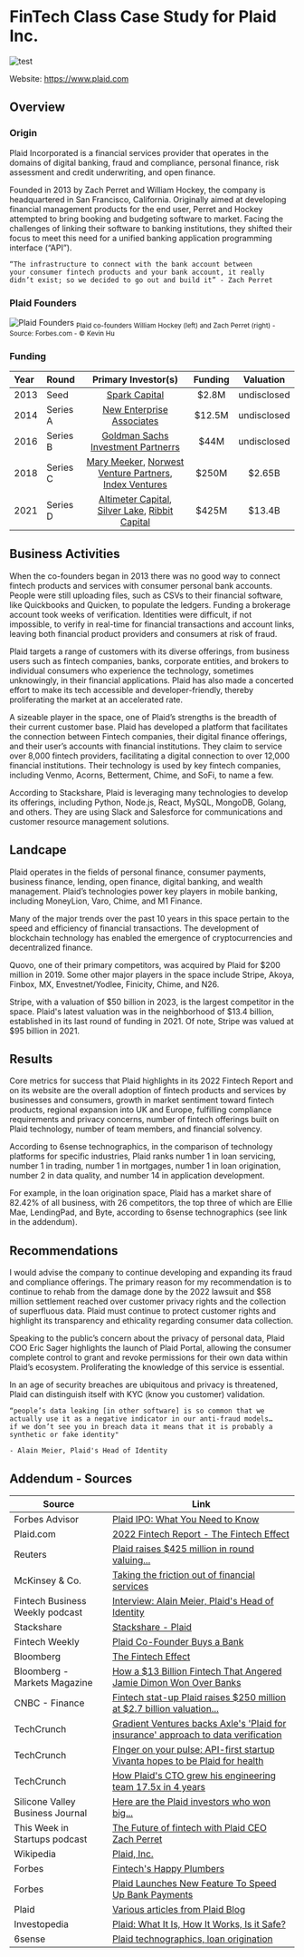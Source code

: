 # FinTech Class Case Study for Plaid Inc.

![test](images/350px-Plaid_logo.png)

Website: <https://www.plaid.com>

## Overview

### Origin

Plaid Incorporated is a financial services provider that operates in the domains of digital banking, fraud and compliance, personal finance, risk assessment and credit underwriting, and open finance.

Founded in 2013 by Zach Perret and William Hockey, the company is headquartered in San Francisco, California. Originally aimed at developing financial management products for the end user, Perret and Hockey attempted to bring booking and budgeting software to market. Facing the challenges of linking their software to banking institutions, they shifted their focus to meet this need for a unified banking application programming interface (“API”).

```
“The infrastructure to connect with the bank account between
your consumer fintech products and your bank account, it really
didn’t exist; so we decided to go out and build it” - Zach Perret
```

### Plaid Founders
![Plaid Founders](https://imageio.forbes.com/specials-images/imageserve/606cc07c057d1b6bbe16ce7a/Plaid-cofounders-William-Hockey-and-Zach-Perret/0x0.jpg?format=jpg&width=1440)
<sub>Plaid co-founders William Hockey (left) and Zach Perret (right) - Source: Forbes.com - © Kevin Hu</sub>

### Funding

| Year  | Round | Primary Investor(s) | Funding | Valuation |
| :------------- | :------------- | :-------------: | :-------------: | :-------------: |
|2013 | Seed| [Spark Capital](https://www.sparkcapital.com/)| $2.8M| undisclosed|
|2014 | Series A| [New Enterprise Associates](https://www.nea.com/)| $12.5M| undisclosed|
|2016 | Series B| [Goldman Sachs Investment Partnerrs](https://growth.gs.com/homepage)| $44M| undisclosed|
|2018 | Series C| [Mary Meeker](https://www.bondcap.com/partners/mary-meeker/), [Norwest Venture Partners](https://www.nvp.com/), [Index Ventures](https://www.indexventures.com/)| $250M| $2.65B|
|2021 | Series D| [Altimeter Capital](https://www.altimeter.com/home), [Silver Lake](https://www.silverlake.com/), [Ribbit Capital](https://ribbitcap.com/)| $425M| $13.4B|

## Business Activities

When the co-founders began in 2013 there was no good way to connect fintech products and services with consumer personal bank accounts. People were still uploading files, such as CSVs to their financial software, like Quickbooks and Quicken, to populate the ledgers. Funding a brokerage account took weeks of verification. Identities were difficult, if not impossible, to verify in real-time for financial transactions and account links, leaving both financial product providers and consumers at risk of fraud.

Plaid targets a range of customers with its diverse offerings, from business users such as fintech companies, banks, corporate entities, and brokers to individual consumers who experience the technology, sometimes unknowingly, in their financial applications. Plaid has also made a concerted effort to make its tech accessible and developer-friendly, thereby proliferating the market at an accelerated rate.

A sizeable player in the space, one of Plaid’s strengths is the breadth of their current customer base. Plaid has developed a platform that facilitates the connection between Fintech companies, their digital finance offerings, and their user’s accounts with financial institutions. They claim to service over 8,000 fintech providers, facilitating a digital connection to over 12,000 financial institutions. Their technology is used by key fintech companies, including Venmo, Acorns, Betterment, Chime, and SoFi, to name a few. 

According to Stackshare, Plaid is leveraging many technologies to develop its offerings, including Python, Node.js, React, MySQL, MongoDB, Golang, and others. They are using Slack and Salesforce for communications and customer resource management solutions. 


## Landcape

Plaid operates in the fields of personal finance, consumer payments, business finance, lending, open finance, digital banking, and wealth management. Plaid’s technologies power key players in mobile banking, including MoneyLion, Varo, Chime, and M1 Finance.  

Many of the major trends over the past 10 years in this space pertain to the speed and efficiency of financial transactions. The development of blockchain technology has enabled the emergence of cryptocurrencies and decentralized finance.

Quovo, one of their primary competitors, was acquired by Plaid for $200 million in 2019.  Some other major players in the space include Stripe, Akoya, Finbox, MX, Envestnet/Yodlee, Finicity, Chime, and N26.

Stripe, with a valuation of $50 billion in 2023, is the largest competitor in the space.  Plaid's latest valuation was in the neighborhood of $13.4 billion, established in its last round of funding in 2021.  Of note, Stripe was valued at $95 billion in 2021.


## Results

Core metrics for success that Plaid highlights in its 2022 Fintech Report and on its website are the overall adoption of fintech products and services by businesses and consumers, growth in market sentiment toward fintech products, regional expansion into UK and Europe, fulfilling compliance requirements and privacy concerns, number of fintech offerings built on Plaid technology, number of team members, and financial solvency.

According to 6sense technographics, in the comparison of technology platforms for specific industries, Plaid ranks number 1 in loan servicing, number 1 in trading, number 1 in mortgages, number 1 in loan origination, number 2 in data quality, and number 14 in application development.

For example, in the loan origination space, Plaid has a market share of 82.42% of all business, with 26 competitors, the top three of which are Ellie Mae, LendingPad, and Byte, according to 6sense technographics (see link in the addendum).

## Recommendations


I would advise the company to continue developing and expanding its fraud and compliance offerings. The primary reason for my recommendation is to continue to rehab from the damage done by the 2022 lawsuit and $58 million settlement reached over customer privacy rights and the collection of superfluous data.  Plaid must continue to protect customer rights and highlight its transparency and ethicality regarding consumer data collection. 

Speaking to the public’s concern about the privacy of personal data, Plaid COO Eric Sager highlights the launch of Plaid Portal, allowing the consumer complete control to grant and revoke permissions for their own data within Plaid’s ecosystem. Proliferating the knowledge of this service is essential. 

In an age of security breaches are ubiquitous and privacy is threatened, Plaid can distinguish itself with KYC (know you customer) validation.

```text
“people’s data leaking [in other software] is so common that we
actually use it as a negative indicator in our anti-fraud models…
if we don’t see you in breach data it means that it is probably a
synthetic or fake identity"

- Alain Meier, Plaid's Head of Identity
```

## Addendum - Sources

| Source  | Link |
| ------------- | ------------- |
| Forbes Advisor  |[Plaid IPO: What You Need to Know](https://www.forbes.com/advisor/investing/plaid-ipo/#:~:text=Plaid's%20business%20jumped%20by%2060,was%20going%20to%20the%20moon)  |
| Plaid.com  | [2022 Fintech Report - The Fintech Effect](https://assets.ctfassets.net/ss5kfr270og3/VaCGExAZmB8BOcPEZnUUk/5f707ad491b1112b33b9a23f0a014f27/the-fintech-effect-2022.pdf?form=2008)  |
| Reuters  | [Plaid raises $425 million in round valuing...](https://www.reuters.com/article/us-plaid-funding-idUSKBN2BU1ID)  |
| McKinsey & Co.  | [Taking the friction out of financial services](https://www.mckinsey.com/industries/financial-services/our-insights/taking-the-friction-out-of-financial-services-a-conversation-with-plaid-coo-eric-sager)  |
| Fintech Business Weekly podcast  | [Interview: Alain Meier, Plaid's Head of Identity](https://fintechbusinessweekly.substack.com/p/interview-alain-meier-plaids-head)  |
| Stackshare  | [Stackshare - Plaid](https://stackshare.io/plaid/plaid)  |
| Fintech Weekly  | [Plaid Co-Founder Buys a Bank](https://fintechbusinessweekly.substack.com/p/plaid-co-founder-buys-a-bank-goldman)  |
| Bloomberg  | [The Fintech Effect](link)  |
| Bloomberg - Markets Magazine  | [How a $13 Billion Fintech That Angered Jamie Dimon Won Over Banks](https://www.bloomberg.com/news/features/2023-05-31/plaid-scared-jamie-dimon-but-fintech-behind-venmo-and-robinhood-won-him-over)  |
| CNBC - Finance  | [Fintech stat-up Plaid raises $250 million at $2.7 billion valuation...](https://www.cnbc.com/2018/12/11/plaids-250-million-funding-round-propels-it-to-2point7-billion-valuation.html)  |
| TechCrunch  | [Gradient Ventures backs Axle's 'Plaid for insurance' approach to data verification](https://techcrunch.com/2023/04/10/gradient-ventures-axle-plaid-insurance-verification/)  |
| TechCrunch  | [FInger on your pulse: API-first startup Vivanta hopes to be Plaid for health](https://techcrunch.com/2022/06/21/finger-on-your-pulse-api-first-startup-vivanta-hopes-to-be-plaid-for-health/)  |
| TechCrunch  | [How Plaid's CTO grew his engineering team 17.5x in 4 years](https://techcrunch.com/2022/03/28/how-plaids-cto-grew-his-engineering-team-17-5x-in-4-years/)  |
| Silicone Valley Business Journal  | [Here are the Plaid investors who won big...](https://www.bizjournals.com/sanjose/news/2020/01/14/plaid-visa-acquisition-vc-return-nea-spark-kleiner.html)  |
| This Week in Startups podcast  | [The Future of fintech with Plaid CEO Zach Perret](https://podcasts.apple.com/us/podcast/the-future-of-fintech-with-plaid-ceo-zach-perret-e1818/id315114957?i=1000629464564)  |
| Wikipedia  | [Plaid, Inc.](https://en.m.wikipedia.org/wiki/Plaid_Inc.)  |
| Forbes  | [Fintech's Happy Plumbers](https://www.forbes.com/plaid-fintech/#3b5db98f67f9)  |
| Forbes  | [Plaid Launches New Feature To Speed Up Bank Payments](https://www.forbes.com/sites/emilymason/2023/04/13/plaid-launches-new-feature-to-speed-up-bank-payments/?sh=6713fe164e2b)  |
| Plaid  | [Various articles from Plaid Blog](https://plaid.com/blog/)  |
| Investopedia  | [Plaid: What It Is, How It Works, Is it Safe?](link)  |
| 6sense  | [Plaid technographics, loan origination](https://6sense.com/tech/loan-origination/plaid-market-share)  |
